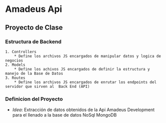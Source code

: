 # Amadeus Api

## Proyecto de Clase

### Estructura de Backend

    1. Controllers
        * Define los archivos JS encargados de manipular datos y logica de negocios
    2. Models
        * Define los achivos JS encargados de definir la estructura y manejo de la Base de Datos
    3. Routes
        * Define los archivos JS encargados de enrutar los endpoints del servidor que sirven al  Back End (API)
   

### Definicion del Proyecto

-   _Idea_: Extracción de datos obtenidos de la Api Amadeus Development para el llenado a la base de datos NoSql MongoDB

